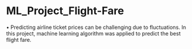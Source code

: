 # ML_Project_Flight-Fare
•	Predicting airline ticket prices can be challenging due to fluctuations. In this project, machine learning algorithm was applied to predict the best flight fare.
